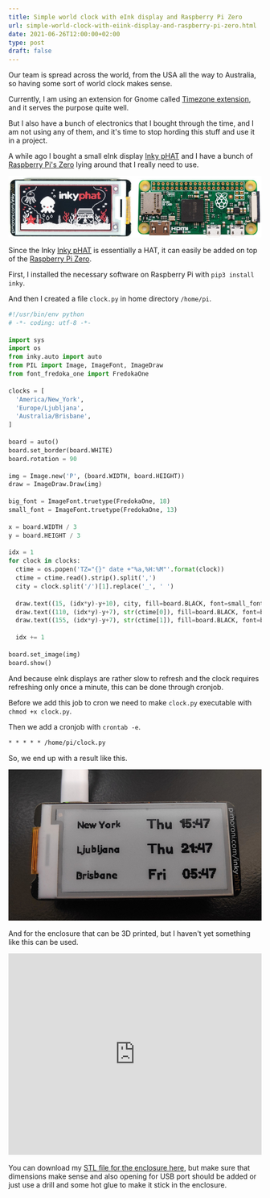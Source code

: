 ```yaml
---
title: Simple world clock with eInk display and Raspberry Pi Zero
url: simple-world-clock-with-eiink-display-and-raspberry-pi-zero.html
date: 2021-06-26T12:00:00+02:00
type: post
draft: false
---
```


Our team is spread across the world, from the USA all the way to Australia, so
having some sort of world clock makes sense.

Currently, I am using an extension for Gnome called [Timezone
extension](https://extensions.gnome.org/extension/2657/timezones-extension/),
and it serves the purpose quite well.

But I also have a bunch of electronics that I bought through the time, and I am
not using any of them, and it's time to stop hording this stuff and use it in a
project.

A while ago I bought a small eInk display [Inky
pHAT](https://shop.pimoroni.com/products/inky-phat?variant=12549254217811) and I
have a bunch of [Raspberry Pi's
Zero](https://www.raspberrypi.org/products/raspberry-pi-zero/) lying around that
I really need to use.

![Inky pHAT, Raspberry Pi Zero](/assets/posts/world-clock/hardware.jpg)

Since the Inky [Inky
pHAT](https://shop.pimoroni.com/products/inky-phat?variant=12549254217811) is
essentially a HAT, it can easily be added on top of the [Raspberry Pi
Zero](https://www.raspberrypi.org/products/raspberry-pi-zero/).

First, I installed the necessary software on Raspberry Pi with `pip3 install
inky`.

And then I created a file `clock.py` in home directory `/home/pi`.

```python
#!/usr/bin/env python
# -*- coding: utf-8 -*-

import sys
import os
from inky.auto import auto
from PIL import Image, ImageFont, ImageDraw
from font_fredoka_one import FredokaOne

clocks = [
  'America/New_York',
  'Europe/Ljubljana',
  'Australia/Brisbane',
]

board = auto()
board.set_border(board.WHITE)
board.rotation = 90

img = Image.new('P', (board.WIDTH, board.HEIGHT))
draw = ImageDraw.Draw(img)

big_font = ImageFont.truetype(FredokaOne, 18)
small_font = ImageFont.truetype(FredokaOne, 13)

x = board.WIDTH / 3
y = board.HEIGHT / 3

idx = 1
for clock in clocks:
  ctime = os.popen('TZ="{}" date +"%a,%H:%M"'.format(clock))
  ctime = ctime.read().strip().split(',')
  city = clock.split('/')[1].replace('_', ' ')

  draw.text((15, (idx*y)-y+10), city, fill=board.BLACK, font=small_font)
  draw.text((110, (idx*y)-y+7), str(ctime[0]), fill=board.BLACK, font=big_font)
  draw.text((155, (idx*y)-y+7), str(ctime[1]), fill=board.BLACK, font=big_font)

  idx += 1

board.set_image(img)
board.show()
```

And because eInk displays are rather slow to refresh and the clock requires
refreshing only once a minute, this can be done through cronjob.

Before we add this job to cron we need to make `clock.py` executable with `chmod
+x clock.py`.

Then we add a cronjob with `crontab -e`.

```txt
* * * * * /home/pi/clock.py
```

So, we end up with a result like this.

![World Clock](/assets/posts/world-clock/world-clock.jpg)

And for the enclosure that can be 3D printed, but I haven't yet something like
this can be used.

<iframe id="vs_iframe" src="https://www.viewstl.com/?embedded&url=https%3A%2F%2Fmitjafelicijan.com%2Fposts%2Fworld-clock%2Fenclosure.stl&color=gray&bgcolor=white&edges=no&orientation=front&noborder=no" style="border:0;margin:0;width:100%;height:400px;"></iframe>

You can download my [STL file for the enclosure
here](/assets/posts/world-clock/enclosure.stl), but make sure that dimensions make
sense and also opening for USB port should be added or just use a drill and some
hot glue to make it stick in the enclosure.
